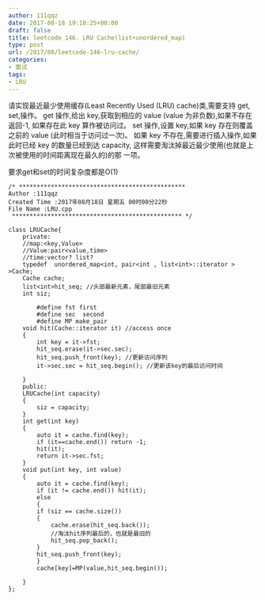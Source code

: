 ```yaml
---
author: 111qqz
date: 2017-08-18 19:18:25+00:00
draft: false
title: leetcode 146. LRU Cache(list+unordered_map)
type: post
url: /2017/08/leetcode-146-lru-cache/
categories:
- 面试
tags:
- LRU
---
```


请实现最近最少使用缓存(Least Recently Used (LRU) cache)类,需要支持 get,
set,操作。
get 操作,给出 key,获取到相应的 value (value 为非负数),如果不存在返回-1,
如果存在此 key 算作被访问过。
set 操作,设置 key,如果 key 存在则覆盖之前的 value (此时相当于访问过一次)。
如果 key 不存在,需要进行插入操作,如果此时已经 key 的数量已经到达 capacity,
这样需要淘汰掉最近最少使用(也就是上次被使用的时间距离现在最久的)的那
一项。

要求get和set的时间复杂度都是O(1)


    
    /* ***********************************************
    Author :111qqz
    Created Time :2017年08月18日 星期五 00时00分22秒
    File Name :LRU.cpp
     ************************************************ */
    
    class LRUCache{
        private:
        //map:<key,Value>
        //Value:pair<value,time>
        //time:vector? list?
        typedef  unordered_map<int, pair<int , list<int>::iterator > >Cache;
        Cache cache;
        list<int>hit_seq; //头部最新元素，尾部最旧元素
        int siz;
    
            #define fst first 
            #define sec  second 
            #define MP make_pair
        void hit(Cache::iterator it) //access once
        {
            int key = it->fst;
            hit_seq.erase(it->sec.sec);
            hit_seq.push_front(key); //更新访问序列
            it->sec.sec = hit_seq.begin(); //更新该key的最后访问时间
    
        }
        public:
        LRUCache(int capacity) 
        {
            siz = capacity;
        }
        int get(int key) 
        {
            auto it = cache.find(key);
            if (it==cache.end()) return -1;
            hit(it);
            return it->sec.fst; 
        }
        void put(int key, int value) 
        {
            auto it = cache.find(key);
            if (it != cache.end()) hit(it);
            else
            {
            if (siz == cache.size())
            {
                cache.erase(hit_seq.back());
                //淘汰hit序列最后的，也就是最旧的
                hit_seq.pop_back();
            }
            hit_seq.push_front(key);
            }
            cache[key]=MP(value,hit_seq.begin());
    
        }
    };
    





